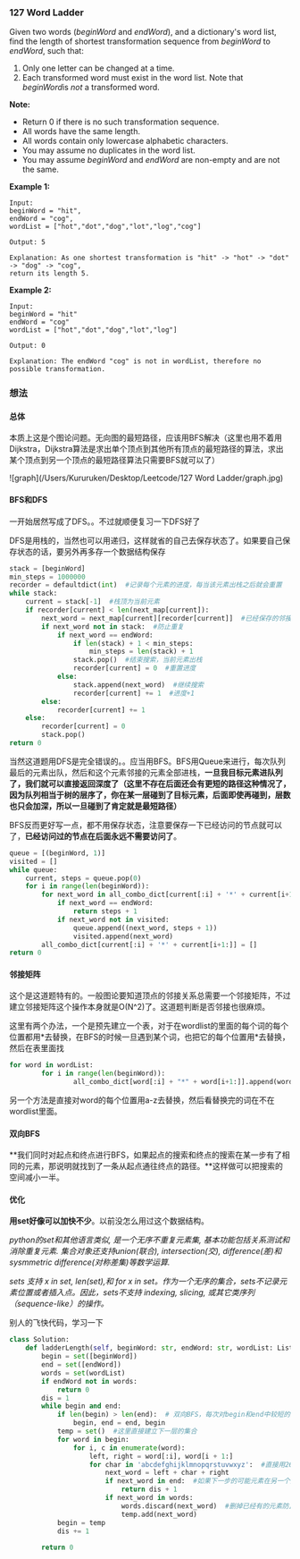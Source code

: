 ### 127 Word Ladder

Given two words (*beginWord* and *endWord*), and a dictionary's word list, find the length of shortest transformation sequence from *beginWord* to *endWord*, such that:

1. Only one letter can be changed at a time.
2. Each transformed word must exist in the word list. Note that *beginWord*is *not* a transformed word.

**Note:**

- Return 0 if there is no such transformation sequence.
- All words have the same length.
- All words contain only lowercase alphabetic characters.
- You may assume no duplicates in the word list.
- You may assume *beginWord* and *endWord* are non-empty and are not the same.

**Example 1:**

```
Input:
beginWord = "hit",
endWord = "cog",
wordList = ["hot","dot","dog","lot","log","cog"]

Output: 5

Explanation: As one shortest transformation is "hit" -> "hot" -> "dot" -> "dog" -> "cog",
return its length 5.
```

**Example 2:**

```
Input:
beginWord = "hit"
endWord = "cog"
wordList = ["hot","dot","dog","lot","log"]

Output: 0

Explanation: The endWord "cog" is not in wordList, therefore no possible transformation.
```

### 想法

#### 总体

本质上这是个图论问题。无向图的最短路径，应该用BFS解决（这里也用不着用Dijkstra，Dijkstra算法是求出单个顶点到其他所有顶点的最短路径的算法，求出某个顶点到另一个顶点的最短路径算法只需要BFS就可以了）

![graph](/Users/Kururuken/Desktop/Leetcode/127 Word Ladder/graph.jpg)

#### BFS和DFS

一开始居然写成了DFS。。不过就顺便复习一下DFS好了

DFS是用栈的，当然也可以用递归，这样就省的自己去保存状态了。如果要自己保存状态的话，要另外再多存一个数据结构保存

```python
stack = [beginWord]
min_steps = 1000000
recorder = defaultdict(int)  #记录每个元素的进度，每当该元素出栈之后就会重置
while stack:
    current = stack[-1]  #栈顶为当前元素
    if recorder[current] < len(next_map[current]):
        next_word = next_map[current][recorder[current]]  #已经保存的邻接元素
        if next_word not in stack:  #防止重复
            if next_word == endWord:
                if len(stack) + 1 < min_steps:
                    min_steps = len(stack) + 1
                stack.pop()  #结束搜索，当前元素出栈
                recorder[current] = 0  #重置进度
            else:
                stack.append(next_word)  #继续搜索
                recorder[current] += 1  #进度+1
        else:
            recorder[current] += 1
    else:
        recorder[current] = 0
        stack.pop()
return 0
```

当然这道题用DFS是完全错误的。。应当用BFS。BFS用Queue来进行，每次队列最后的元素出队，然后和这个元素邻接的元素全部进栈，**一旦我目标元素进队列了，我们就可以直接返回深度了（这里不存在后面还会有更短的路径这种情况了，因为队列相当于树的层序了，你在某一层碰到了目标元素，后面即使再碰到，层数也只会加深，所以一旦碰到了肯定就是最短路径）**

BFS反而更好写一点，都不用保存状态，注意要保存一下已经访问的节点就可以了，**已经访问过的节点在后面永远不需要访问了**。

```python
queue = [(beginWord, 1)]
visited = []
while queue:
    current, steps = queue.pop(0)
    for i in range(len(beginWord)):
        for next_word in all_combo_dict[current[:i] + '*' + current[i+1:]]:  #这个就相当于是邻接元素了
            if next_word == endWord:
                return steps + 1
            if next_word not in visited:
                queue.append((next_word, steps + 1))
                visited.append(next_word)
        all_combo_dict[current[:i] + '*' + current[i+1:]] = []
return 0
```

#### 邻接矩阵

这个是这道题特有的。一般图论要知道顶点的邻接关系总需要一个邻接矩阵，不过建立邻接矩阵这个操作本身就是O(N^2)了。这道题判断是否邻接也很麻烦。

这里有两个办法，一个是预先建立一个表，对于在wordlist的里面的每个词的每个位置都用\*去替换，在BFS的时候一旦遇到某个词，也把它的每个位置用\*去替换，然后在表里面找

```python
for word in wordList:
		for i in range(len(beginWord)):
				all_combo_dict[word[:i] + "*" + word[i+1:]].append(word)  # 形如h*t的wordlist中的邻接元素
```

另一个方法是直接对word的每个位置用a-z去替换，然后看替换完的词在不在wordlist里面。

#### 双向BFS

**我们同时对起点和终点进行BFS，如果起点的搜索和终点的搜索在某一步有了相同的元素，那说明就找到了一条从起点通往终点的路径。**这样做可以把搜索的空间减小一半。

#### 优化

**用set好像可以加快不少**。以前没怎么用过这个数据结构。

*python的set和其他语言类似, 是一个无序不重复元素集, 基本功能包括关系测试和消除重复元素. 集合对象还支持union(联合), intersection(交), difference(差)和sysmmetric difference(对称差集)等数学运算.*

*sets 支持 x in set, len(set),和 for x in set。作为一个无序的集合，sets不记录元素位置或者插入点。因此，sets不支持 indexing, slicing, 或其它类序列（sequence-like）的操作。*

别人的飞快代码，学习一下

```python
class Solution:
    def ladderLength(self, beginWord: str, endWord: str, wordList: List[str]) -> int:
        begin = set([beginWord])
        end = set([endWord])
        words = set(wordList)
        if endWord not in words:
            return 0
        dis = 1
        while begin and end:
            if len(begin) > len(end):  # 双向BFS，每次对begin和end中较短的那个做BFS
                begin, end = end, begin
            temp = set()  #这里直接建立下一层的集合
            for word in begin:
                for i, c in enumerate(word):
                    left, right = word[:i], word[i + 1:]
                    for char in 'abcdefghijklmnopqrstuvwxyz':  #直接用26个字母去替换所有可能位置去试
                        next_word = left + char + right
                        if next_word in end:  #如果下一步的可能元素在另一个集合里面，结束搜索
                            return dis + 1
                        if next_word in words:
                            words.discard(next_word)  #删掉已经有的元素防止重复
                            temp.add(next_word)
            begin = temp
            dis += 1
        
        return 0
```

